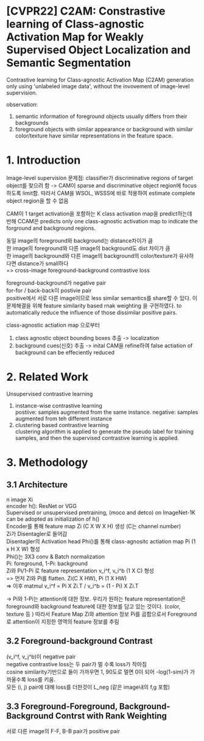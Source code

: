 # [CVPR22] C2AM: Constrastive learning of Class-agnostic Activation Map for Weakly Supervised Object Localization and Semantic Segmentation

Contrastive learning for Class-agnostic Activation Map (C2AM) generation only using 'unlabeled image data', without the invovement of image-level supervision. 

observation:  
1. semantic information of foreground objects usually differs from their backgrounds
2. foreground objects with similar appearance or background
with similar color/texture have similar representations in
the feature space.

# 1. Introduction
Image-level supervision 문제점: classifier가 discriminative regions of target object를 찾으려 함 -> CAM이 sparse and discriminative object region에 focus하도록 limit함. 따라서 CAM을 WSOL, WSSS에 바로 적용하여 estimate complete object region을 할 수 없음  

CAM이 1 target activation을 포함하는 K class activation map을 predict하는데 반해 CCAM은 predicts only one class-agnostic activation map to indicate the forground and background regions. 

동일 image의 foreground와 background는 distance차이가 큼  
한 image의 foreground와 다른 image의 background도 dist 차이가 큼  
한 image의 background와 다른 image의 background의 color/texture가 유사하다면 distance가 small하다  
=> cross-image foreground-background contrastive loss  

foreground-background가 negative pair  
for-for / back-back이 postivie pair  
positive에서 서로 다른 image이므로 less similar semantics를 share할 수 있다. 이 문제해결을 위해 feature similarity based rnak weighting 을 구현하였다. to automatically reduce the influence of those dissimilar positive pairs.  

class-agnostic actiation map 으로부터
1. class agnostic object bounding boxes 추출 -> localization
2. background cues(신호) 추출 -> inital CAM을 refine하여 false actiation of background can be effeciently reduced  

# 2. Related Work
Unsupervised contrastive learning  
1. instance-wise contrastive learning  
postiive: samples augmented from the same instance. negative: samples augmented from teh different instance  
2. clustering based contrastive learning  
clustering algorithm is applied to generate the pseudo label for training samples, and then the supervised contrastive learning is applied.

# 3. Methodology
## 3.1 Architecture
n image Xi  
encoder h(): ResNet or VGG  
Supervised or unsupervised pretraining, (moco and detco) on ImageNet-1K can be adopted as initialization of h()  
Encoder를 통해 feature map Zi (C X W X H) 생성  (C는 channel number)  
Zi가 Disentagler로 들어감  
Disentagler의 Activation head Phi()를 통해 class-agnositc actiation map Pi (1 x H X W) 형성  
Phi()는 3X3 conv & Batch normalization  
Pi: foreground, 1-Pi: background  
Zi와 Pi/1-Pi 로 feature representation v_i^f, v_i^b (1 X C) 형성  
=> 먼저 Zi와 Pi를 flatten. Zi(C X HW), Pi (1 X HW)  
=> 이후 matmul v_i^f = Pi X Zi.T / v_i^b = (1 - Pi) X Zi.T  

-> Pi와 1-Pi는 attention에 대한 정보. 우리가 원하는 feature representation은 foreground와 background feature에 대한 정보를 담고 있는 것이다. (color, texture 등 ) 따라서 Feature Map Zi와 attention 정보 Pi를 곱함으로서 Foreground로 attention이 지정한 영역의 feature 정보를 추림  

## 3.2 Foreground-background Contrast 
(v_i^f, v_j^b)이 negative pair  
negative contrastive loss는 두 pair가 멀 수록 loss가 작아짐  
cosine similarity기반으로 둘이 가까우면 1, 90도로 멀면 0이 되어 -log(1-sim)가 가까울수록 loss를 키움.  
모든 (i, j) pair에 대해 loss를 더한것이 L_neg (같은 image내의 f,g 포함)    
## 3.3 Foreground-Foreground, Background-Background Contrst with Rank Weighting  
서로 다른 image의 F-F, B-B pair가 positive pair  
